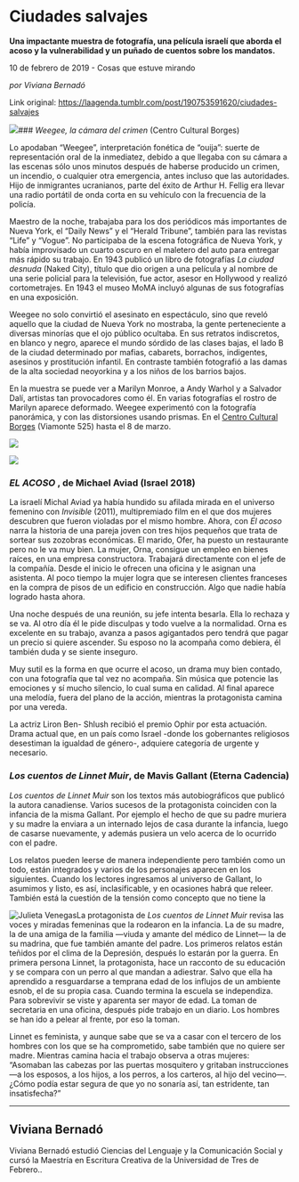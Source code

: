 # Ciudades salvajes

**Una impactante muestra de fotografía, una película israelí que aborda el acoso y la vulnerabilidad y un puñado de cuentos sobre los mandatos.**

10 de febrero de 2019 - Cosas que estuve mirando

_por Viviana Bernadó_

Link original: https://laagenda.tumblr.com/post/190753591620/ciudades-salvajes

![](https://64.media.tumblr.com/444d095312690638e2d2fce155f1198c/e5983b1e2fcc13bc-b3/s500x750/fe400700a0435139118dbac9507fd6f0f5caa8b8.jpg)### *Weegee, la cámara del crimen* (Centro Cultural Borges)



Lo apodaban “Weegee”, interpretación fonética de “ouija”: suerte de representación oral de la inmediatez, debido a que llegaba con su cámara a las escenas sólo unos minutos después de haberse producido un crimen, un incendio, o cualquier otra emergencia, antes incluso que las autoridades. Hijo de inmigrantes ucranianos, parte del éxito de Arthur H. Fellig era llevar una radio portátil de onda corta en su vehículo con la frecuencia de la policía. 

Maestro de la noche, trabajaba para los dos periódicos más importantes de Nueva York, el “Daily News” y el “Herald Tribune”, también para las revistas “Life” y “Vogue”. No participaba de la escena fotográfica de Nueva York, y había improvisado un cuarto oscuro en el maletero del auto para entregar más rápido su trabajo. En 1943 publicó un libro de fotografías *La ciudad desnuda* (Naked City), título que dio origen a una película y al nombre de una serie policial para la televisión, fue actor, asesor en Hollywood y realizó cortometrajes. En 1943 el museo MoMA incluyó algunas de sus fotografías en una exposición.

Weegee no solo convirtió el asesinato en espectáculo, sino que reveló aquello que la ciudad de Nueva York no mostraba, la gente perteneciente a diversas minorías que el ojo público ocultaba. En sus retratos indiscretos, en blanco y negro, aparece el mundo sórdido de las clases bajas, el lado B de la ciudad determinado por  mafias, cabarets, borrachos, indigentes, asesinos y prostitución infantil. En contraste también fotografió a las damas de la alta sociedad neoyorkina y a los niños de los barrios bajos. 

En la muestra se puede ver a Marilyn Monroe, a Andy Warhol y a Salvador Dalí, artistas tan provocadores como él. En varias fotografías el rostro de Marilyn aparece deformado. Weegee experimentó con la fotografía panorámica, y con las distorsiones usando prismas. En el [Centro Cultural Borges](https://www.ccborges.org.ar/actuales/weegee.htm%0A) (Viamonte 525) hasta el 8 de marzo. 

![](https://64.media.tumblr.com/c213182816e422737c2cee38e4841c31/e5983b1e2fcc13bc-ae/s500x750/d0e092412c7f9e931788e924fc430b5326c15847.jpg)  
  


![](https://64.media.tumblr.com/39f85e761d6c2de88e680dba71c6cf83/e5983b1e2fcc13bc-de/s500x750/edd4a2cf6cfb3d7e129df111be6b85b4ea4c4142.jpg)  


### *EL ACOSO* , de Michael Aviad (Israel 2018)

  
La israelí Michal Aviad ya había hundido su afilada mirada en el universo femenino con *Invisible* (2011), multipremiado film en el que dos mujeres descubren que fueron violadas por el mismo hombre. Ahora, con *El acoso* narra la historia de una pareja joven con tres hijos pequeños que trata de sortear sus zozobras económicas. El marido, Ofer, ha puesto un restaurante pero no le va muy bien. La mujer, Orna, consigue un empleo en bienes raíces, en una empresa constructora. Trabajará directamente con el jefe de la compañía. Desde el inicio le ofrecen una oficina y le asignan una asistenta. Al poco tiempo la mujer logra que se interesen clientes franceses en la compra de pisos de un edificio en construcción. Algo que nadie había logrado hasta ahora.

Una noche después de una reunión, su jefe intenta besarla. Ella lo rechaza y se va. Al otro día él le pide disculpas y todo vuelve a la normalidad. Orna es excelente en su trabajo, avanza a pasos agigantados pero tendrá que pagar un precio si quiere ascender. Su esposo no la acompaña como debiera, él también duda y se siente inseguro.

Muy sutil es la forma en que ocurre el acoso, un drama muy bien contado, con una fotografía que tal vez no acompaña. Sin música que potencie las emociones y sí mucho silencio, lo cual suma en calidad. Al final aparece una melodía, fuera del plano de la acción, mientras la protagonista camina por una vereda. 

La actriz Liron Ben- Shlush recibió el premio Ophir por esta actuación. Drama actual que, en un país como Israel -donde los gobernantes religiosos desestiman la igualdad de género-, adquiere categoría de urgente y necesario.

  


### *Los cuentos de Linnet Muir*, de Mavis Gallant (Eterna Cadencia)

 *Los cuentos de Linnet Muir* son los textos más autobiográficos que publicó la autora canadiense. Varios sucesos de la protagonista coinciden con la infancia de la misma Gallant. Por ejemplo el hecho de que su padre muriera y su madre la enviara a un internado lejos de casa durante la infancia, luego de casarse nuevamente, y además pusiera un velo acerca de lo ocurrido con el padre. 

Los relatos  pueden leerse de manera independiente pero también como un todo, están integrados y varios de los personajes aparecen en los siguientes. Cuando los lectores ingresamos al universo de Gallant, lo asumimos y listo, es así, inclasificable, y en ocasiones habrá que releer. 
También está la cuestión de la tensión como concepto que no tiene la 

![Julieta Venegas](https://64.media.tumblr.com/e61b175f1c3839d890a8152f8aace8ef/e5983b1e2fcc13bc-c3/s250x400/f48acfa55d112167e47d86705e7cbab523bacd04.jpg)La protagonista de *Los cuentos de Linnet Muir* revisa las voces y miradas femeninas que la rodearon en la infancia. La de su madre, la de una amiga de la familia —viuda y amante del médico de Linnet— la de su madrina, que fue también amante del padre. Los primeros relatos están teñidos por el clima de la Depresión, después lo estarán por la guerra. En primera persona Linnet, la protagonista, hace un racconto de su educación y se compara con un perro al que mandan a adiestrar. Salvo que ella ha aprendido a resguardarse a temprana edad de los influjos de un ambiente  esnob, el de su propia casa. Cuando termina la escuela se independiza. Para sobrevivir se viste y aparenta ser mayor de edad. La toman de secretaria en una oficina, después pide trabajo en un diario. Los hombres se han ido a pelear al frente, por eso la toman. 

Linnet es feminista, y aunque sabe que se va a casar con el tercero de los hombres con los que se ha comprometido, sabe también que no quiere ser madre. Mientras camina hacia el trabajo observa a otras mujeres: “Asomaban las cabezas por las puertas mosquitero y gritaban instrucciones —a los esposos, a los hijos, a los perros, a los carteros, al hijo del vecino—. ¿Cómo podía estar segura de que yo no sonaría así, tan estridente, tan insatisfecha?”



---

Viviana Bernadó
---------------

Viviana Bernadó estudió Ciencias del Lenguaje y la Comunicación Social y cursó la Maestría en Escritura Creativa de la Universidad de Tres de Febrero..

